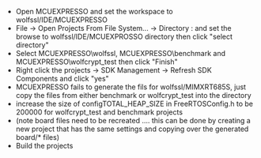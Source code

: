 
- Open MCUEXPRESSO and set the workspace to wolfssl/IDE/MCUEXPRESSO
- File -> Open Projects From File System... -> Directory : and set the browse to wolfssl/IDE/MCUEXPROSSO directory then click "select directory"
- Select MCUEXPRESSO\wolfssl, MCUEXPRESSO\benchmark and MCUEXPRESSO\wolfcrypt_test then click "Finish"
- Right click the projects -> SDK Management -> Refresh SDK Components and click "yes"
- MCUEXPRESSO fails to generate the fils for wolfssl/MIMXRT685S, just copy the files from either benchmark or wolfcrypt_test into the directory
- increase the size of configTOTAL_HEAP_SIZE in FreeRTOSConfig.h to be 200000 for wolfcrypt_test and benchmark projects
- (note board files need to be recreated .... this can be done by creating a new project that has the same settings and copying over the generated board/* files)
- Build the projects

